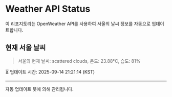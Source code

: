 
# Weather API Status

이 리포지토리는 OpenWeather API를 사용하여 서울의 날씨 정보를 자동으로 업데이트합니다.

## 현재 서울 날씨
> 서울의 현재 날씨: scattered clouds, 온도: 23.88°C, 습도: 81%

⏳ 업데이트 시간: 2025-09-14 21:21:14 (KST)

---
자동 업데이트 봇에 의해 관리됩니다.
